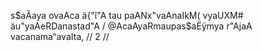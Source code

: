 s$aÃaya ovaAca
ä{"î"A tau paANx"vaAnaIkM( vyaUXM# äu"yaAeRDanastad"A /
@AcaAyaRmaupas$aËÿmya r"AjaA vacanama“avaIta, // 2 //